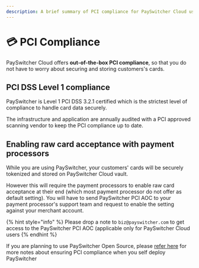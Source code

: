 ```yaml
---
description: A brief summary of PCI compliance for PaySwitcher Cloud users
---
```


# 💳 PCI Compliance

PaySwitcher Cloud offers **out-of-the-box PCI compliance**, so that you do not have to worry about securing and storing customers's cards.

## PCI DSS Level 1 compliance <a href="#docs-internal-guid-959e0903-7fff-fc13-1542-001b2640a715" id="docs-internal-guid-959e0903-7fff-fc13-1542-001b2640a715"></a>

PaySwitcher is Level 1 PCI DSS 3.2.1 certified which is the strictest level of compliance to handle card data securely.

The infrastructure and application are annually audited with a PCI approved scanning vendor to keep the PCI compliance up to date.

## Enabling raw card acceptance with payment processors <a href="#docs-internal-guid-959e0903-7fff-fc13-1542-001b2640a715" id="docs-internal-guid-959e0903-7fff-fc13-1542-001b2640a715"></a>

While you are using PaySwitcher, your customers' cards will be securely tokenized and stored on PaySwitcher Cloud vault.

However this will require the payment processors to enable raw card acceptance at their end (which most payment processor do not offer as default setting). You will have to send PaySwitcher PCI AOC to your payment processor's support team and request to enable the setting against your merchant account.

{% hint style="info" %}
Please drop a note to `biz@payswitcher.com` to get access to the PaySwitcher PCI AOC (applicable only for PaySwitcher Cloud users
{% endhint %}

If you are planning to use PaySwitcher Open Source, please [refer here](broken-reference/) for more notes about ensuring PCI compliance when you self deploy PaySwitcher
